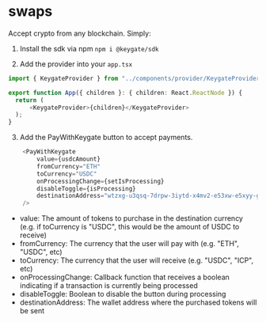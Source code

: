 # swaps

Accept crypto from any blockchain. Simply:

1. Install the sdk via npm
`npm i @keygate/sdk`

2. Add the provider into your `app.tsx`
```typescript
import { KeygateProvider } from "../components/provider/KeygateProvider";

export function App({ children }: { children: React.ReactNode }) {
  return (
      <KeygateProvider>{children}</KeygateProvider>
  );
} 
```

3. Add the PayWithKeygate button to accept payments.
```typescript
    <PayWithKeygate
        value={usdcAmount}
        fromCurrency="ETH"
        toCurrency="USDC"
        onProcessingChange={setIsProcessing}
        disableToggle={isProcessing}
        destinationAddress="wtzxg-u3qsq-7drpw-3iytd-x4mv2-e53xw-e5xyy-g7577-dc6ky-266ly-qqe"
    />
```

- value: The amount of tokens to purchase in the destination currency (e.g. if toCurrency is "USDC", this would be the amount of USDC to receive)
- fromCurrency: The currency that the user will pay with (e.g. "ETH", "USDC", etc)
- toCurrency: The currency that the user will receive (e.g. "USDC", "ICP", etc) 
- onProcessingChange: Callback function that receives a boolean indicating if a transaction is currently being processed
- disableToggle: Boolean to disable the button during processing
- destinationAddress: The wallet address where the purchased tokens will be sent